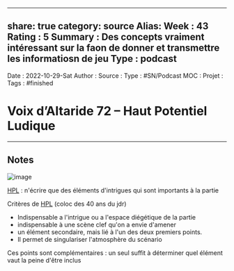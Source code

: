 
---
share: true 
category: source
Alias:
Week : 43
Rating : 5
Summary : Des concepts vraiment intéressant sur la faon de donner et transmettre les informatiosn de jeu
Type : podcast
---
Date : 2022-10-29-Sat
Author :
Source : 
Type : #SN/Podcast 
MOC :
Projet : 
Tags :  #finished 

# Voix d’Altaride 72 – Haut Potentiel Ludique


***

## Notes


![image](https://www.cendrones.fr/wp-content/uploads/2018/10/va72-e1555768905687.png)

[HPL](Potentiels%20ludiques) : n'écrire que des éléments d'intrigues qui sont importants à la partie

Critères de [HPL](Potentiels%20ludiques) (coloc des 40 ans du jdr) 
- Indispensable a l'intrigue ou a l'espace diégétique de la partie
- indispensable à une scène clef qu'on a envie d'amener 
- un élément secondaire, mais lié à l'un des deux premiers points.
- Il permet de singulariser l'atmosphère du scénario 

Ces points sont complémentaires : un seul suffit à déterminer quel élément vaut la peine d'être inclus 



